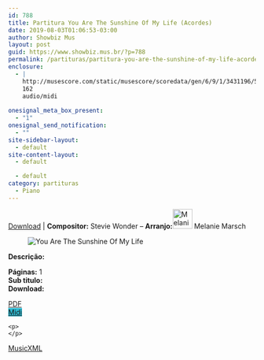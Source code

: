 ```yaml
---
id: 788
title: Partitura You Are The Sunshine Of My Life (Acordes)
date: 2019-08-03T01:06:53-03:00
author: Showbiz Mus
layout: post
guid: https://www.showbiz.mus.br/?p=788
permalink: /partituras/partitura-you-are-the-sunshine-of-my-life-acordes/
enclosure:
  - |
    http://musescore.com/static/musescore/scoredata/gen/6/9/1/3431196/50365412c2dcf4fe4b8d445b11bd17269cbe819f/score.mid
    162
    audio/midi
    
onesignal_meta_box_present:
  - "1"
onesignal_send_notification:
  - ""
site-sidebar-layout:
  - default
site-content-layout:
  - default

  - default
category: partituras
  - Piano
---
```

[Download](#download "link para download de partitura") | **Compositor:** Stevie Wonder &#8211; **Arranjo:**<img alt="Melanie Marsch" class="wp-image-40" width="40" hight="40" sizes="40" src="https://musescore.com/static/musescore/userdata/avatar/f/2/5/15112721.jpg@300x300?cache=1484022884" /> Melanie Marsch

<figure class="wp-block-image"><img alt="You Are The Sunshine Of My Life" src="http://musescore.com/static/musescore/scoredata/gen/6/9/1/3431196/50365412c2dcf4fe4b8d445b11bd17269cbe819f/score_0.png" class="wp-image-600" /> </figure>

**Descrição:** 

  
**Páginas:** 1  
**Sub titulo:**  
<strong id="download">Download:</strong>

<div class="wp-block-columns has-2-columns alignwide has-4-columns">
  <div class="wp-block-column">
    <div class='wp-block-button aligncenter'>
      <a  target='_blank' href='http://musescore.com/static/musescore/scoredata/gen/6/9/1/3431196/50365412c2dcf4fe4b8d445b11bd17269cbe819f/score_full.pdf' class='wp-block-button__link
         has-background has-vivid-red-background-color' rel="noopener noreferrer">PDF</a>
    </div>
  </div>
  
  <div class="wp-block-column">
    <div class='wp-block-button aligncenter'>
      <a  target='_blank' href='http://musescore.com/static/musescore/scoredata/gen/6/9/1/3431196/50365412c2dcf4fe4b8d445b11bd17269cbe819f/score.mid' class='wp-block-button__link has-background' style='background-color:#2eb9d1' rel="noopener noreferrer">Midi</a>
    </div>
    
    <p>
    </p>
  </div>
  
  <div class="wp-block-column">
    <div class='wp-block-button aligncenter'>
      <a  target='_blank' href='http://musescore.com/static/musescore/scoredata/gen/6/9/1/3431196/50365412c2dcf4fe4b8d445b11bd17269cbe819f/score.mxl' class='wp-block-button__link has-background has-very-dark-gray-background-color' rel="noopener noreferrer">MusicXML</a>
    </div>
  </div>
</div>